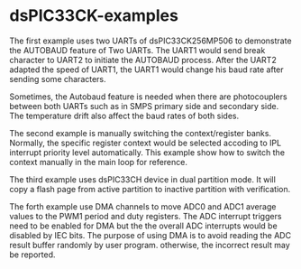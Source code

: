 # dsPIC33CK-examples
The first example uses two UARTs of dsPIC33CK256MP506 to demonstrate the AUTOBAUD feature of Two UARTs.
The UART1 would send break character to UART2 to initiate the AUTOBAUD process.
After the UART2 adapted the speed of UART1, the UART1 would change his baud rate after sending some characters.

Sometimes, the Autobaud feature is needed when there are photocouplers between both UARTs such as in SMPS primary side and secondary side.
The temperature drift also affect the baud rates of both sides.

The second example is manually switching the context/register banks. Normally, the specific register context would be selected accoding to IPL interrupt priority level automatically. This example show how to switch the context manually in the main loop for reference.   

The third example uses dsPIC33CH device in dual partition mode. It will copy a flash page from active partition to inactive partition with verification.

The forth example use DMA channels to move ADC0 and ADC1 average values to the PWM1 period and duty registers. The ADC interrupt triggers need to be enabled for DMA but the the overall ADC interrupts would be disabled by IEC bits.  The purpose of using DMA is to avoid reading the ADC result buffer randomly by user program. otherwise, the incorrect result may be reported.
